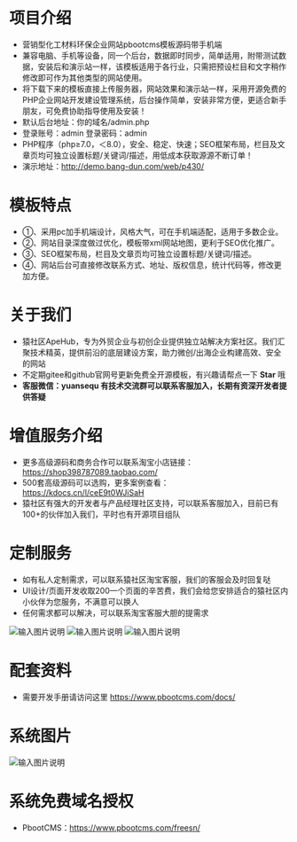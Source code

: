 # 项目介绍
* 营销型化工材料环保企业网站pbootcms模板源码带手机端
* 兼容电脑、手机等设备，同一个后台，数据即时同步，简单适用，附带测试数据，安装后和演示站一样，该模板适用于各行业，只需把预设栏目和文字稍作修改即可作为其他类型的网站使用。
* 将下载下来的模板直接上传服务器，网站效果和演示站一样，采用开源免费的PHP企业网站开发建设管理系统，后台操作简单，安装非常方便，更适合新手朋友，可免费协助指导使用及安装！
* 默认后台地址：你的域名/admin.php 
* 登录账号：admin     登录密码：admin
* PHP程序（php≥7.0，＜8.0），安全、稳定、快速；SEO框架布局，栏目及文章页均可独立设置标题/关键词/描述，用低成本获取源源不断订单！
* 演示地址：http://demo.bang-dun.com/web/p430/

# 模板特点
* ①、采用pc加手机端设计，风格大气，可在手机端适配，适用于多数企业。
* ②、网站目录深度做过优化，模板带xml网站地图，更利于SEO优化推广。
* ③、SEO框架布局，栏目及文章页均可独立设置标题/关键词/描述。
* ④、网站后台可直接修改联系方式、地址、版权信息，统计代码等，修改更加方便。

# 关于我们
* 猿社区ApeHub，专为外贸企业与初创企业提供独立站解决方案社区。我们汇聚技术精英，提供前沿的底层建设方案，助力微创/出海企业构建高效、安全的网站
* 不定期gitee和github官网号更新免费全开源模板，有兴趣请帮点一下 **Star** 哦
* **客服微信：yuansequ 有技术交流群可以联系客服加入，长期有资深开发者提供答疑**

# 增值服务介绍
* 更多高级源码和商务合作可以联系淘宝小店链接：https://shop398787089.taobao.com/
* 500套高级源码可以选购，更多案例查看：https://kdocs.cn/l/ceE9t0WJiSaH
* 猿社区有强大的开发者与产品经理社区支持，可以联系客服加入，目前已有100+的伙伴加入我们，平时也有开源项目组队

# 定制服务
* 如有私人定制需求，可以联系猿社区淘宝客服，我们的客服会及时回复哒
* UI设计/页面开发收取200一个页面的辛苦费，我们会给您安排适合的猿社区内小伙伴为您服务，不满意可以换人
* 任何需求都可以解决，可以联系淘宝客服大胆的提需求

![输入图片说明](https://cloud.gyjerp.com/static/android-code.png)
![输入图片说明](https://cloud.gyjerp.com/static/iphone-code.png)
![输入图片说明](https://cloud.gyjerp.com/static/weixin-code.png)

# 配套资料
* 需要开发手册请访问这里 https://www.pbootcms.com/docs/


# 系统图片
![输入图片说明](jshERP-web/public/static/screenshot/1.jpg)


# 系统免费域名授权
* PbootCMS：https://www.pbootcms.com/freesn/